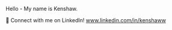   Hello - My name is Kenshaw.
  
  💬 Connect with me on LinkedIn! www.linkedin.com/in/kenshaww 
  
<!--   📫 Check out my website here: https://ken862734801.github.io/ -->

